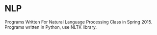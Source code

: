 # NLP
Programs Written For Natural Language Processing Class in Spring 2015. Programs written in Python, use NLTK library.
